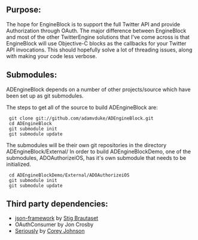 Purpose:
--------

The hope for EngineBlock is to support the full Twitter API and provide Authorization
through OAuth. The major difference between EngineBlock and most of the other TwitterEngine
solutions that I've come across is that EngineBlock will use Objective-C blocks as the callbacks
for your Twitter API invocations. This should hopefully solve a lot of threading issues, along with
making your code less verbose.

Submodules:
-----------------

ADEngineBlock depends on a number of other projects/source which have been set up as git submodules.

The steps to get all of the source to build ADEngineBlock are:

     git clone git://github.com/adamvduke/ADEngineBlock.git
     cd ADEngineBlock
     git submodule init
     git submodule update

The submodules will be their own git repositories in the directory ADEngineBlock/External/
In order to build ADEngineBlockDemo, one of the submodules, ADOAuthorizeiOS, has it's own submodule that needs to be initialized.

     cd ADEngineBlockDemo/External/ADOAuthorizeiOS
     git submodule init
     git submodule update

Third party dependencies:
-----------------

* [json-framework](https://github.com/stig/json-framework) by [Stig Brautaset](https://github.com/stig)
* OAuthConsumer by Jon Crosby
* [Seriously](https://github.com/probablycorey/seriously) by [Corey Johnson](https://github.com/probablycorey)
